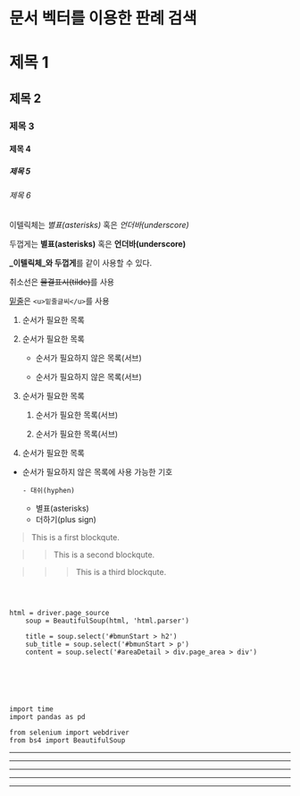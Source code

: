 # 문서 벡터를 이용한 판례 검색 



# 제목 1

## 제목 2

### 제목 3

#### 제목 4

##### 제목 5

###### 제목 6



이텔릭체는 *별표(asterisks)* 혹은 _언더바(underscore)_ 

두껍게는 **별표(asterisks)** 혹은 __언더바(underscore)__ 

**_이텔릭체_와 두껍게**를 같이 사용할 수 있다. 

취소선은 ~~물결표시(tilde)~~를 사용 

<u>밑줄</u>은 `<u>밑줄글씨</u>`를 사용 



1. 순서가 필요한 목록

1. 순서가 필요한 목록

   - 순서가 필요하지 않은 목록(서브) 

   - 순서가 필요하지 않은 목록(서브) 

1. 순서가 필요한 목록

   1. 순서가 필요한 목록(서브)

   1. 순서가 필요한 목록(서브)

1. 순서가 필요한 목록

- 순서가 필요하지 않은 목록에 사용 가능한 기호

      - 대쉬(hyphen) 

   * 별표(asterisks)

   + 더하기(plus sign)


> This is a first blockqute.

>   > This is a second blockqute.

>   >   > This is a third blockqute.


<pre>

<code>

html = driver.page_source
    soup = BeautifulSoup(html, 'html.parser')

    title = soup.select('#bmunStart > h2')
    sub_title = soup.select('#bmunStart > p')
    content = soup.select('#areaDetail > div.page_area > div')



</code>

</pre>
```
import time
import pandas as pd

from selenium import webdriver
from bs4 import BeautifulSoup
```


* * *

***

*****

- - -

---------------------------------------
